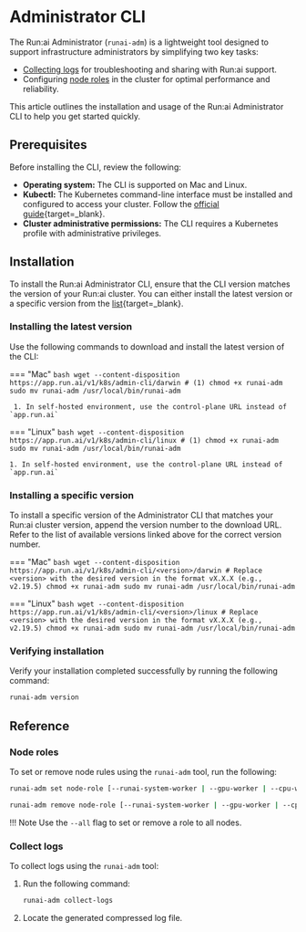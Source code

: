 # Administrator CLI

The Run:ai Administrator (`runai-adm`) is a lightweight tool designed to support infrastructure administrators by simplifying two key tasks:

* [Collecting logs](../runai-setup/troubleshooting/logs-collection.md) for troubleshooting and sharing with Run:ai support.
* Configuring [node roles](node-roles.md) in the cluster for optimal performance and reliability.

This article outlines the installation and usage of the Run:ai Administrator CLI to help you get started quickly.

## Prerequisites

Before installing the CLI, review the following:

* **Operating system:** The CLI is supported on Mac and Linux.
* **Kubectl:** The Kubernetes command-line interface must be installed and configured to access your cluster. Follow the [official guide](https://kubernetes.io/docs/tasks/tools/){target=\_blank}.
* **Cluster administrative permissions:** The CLI requires a Kubernetes profile with administrative privileges.

## Installation

To install the Run:ai Administrator CLI, ensure that the CLI version matches the version of your Run:ai cluster. You can either install the latest version or a specific version from the [list](https://runai.jfrog.io/ui/native/cp-cli-prod/runai-admin-cli/){target=\_blank}.

### Installing the latest version

Use the following commands to download and install the latest version of the CLI:

\=== "Mac" `bash wget --content-disposition https://app.run.ai/v1/k8s/admin-cli/darwin # (1) chmod +x runai-adm sudo mv runai-adm /usr/local/bin/runai-adm`

```
 1. In self-hosted environment, use the control-plane URL instead of `app.run.ai` 
```

\=== "Linux" `bash wget --content-disposition https://app.run.ai/v1/k8s/admin-cli/linux # (1) chmod +x runai-adm sudo mv runai-adm /usr/local/bin/runai-adm`

```
1. In self-hosted environment, use the control-plane URL instead of `app.run.ai` 
```

### Installing a specific version

To install a specific version of the Administrator CLI that matches your Run:ai cluster version, append the version number to the download URL. Refer to the list of available versions linked above for the correct version number.

\=== "Mac" `bash wget --content-disposition https://app.run.ai/v1/k8s/admin-cli/<version>/darwin # Replace <version> with the desired version in the format vX.X.X (e.g., v2.19.5) chmod +x runai-adm sudo mv runai-adm /usr/local/bin/runai-adm`

\=== "Linux" `bash wget --content-disposition https://app.run.ai/v1/k8s/admin-cli/<version>/linux # Replace <version> with the desired version in the format vX.X.X (e.g., v2.19.5) chmod +x runai-adm sudo mv runai-adm /usr/local/bin/runai-adm`

### Verifying installation

Verify your installation completed successfully by running the following command:

```bash
runai-adm version
```

## Reference

### Node roles

To set or remove node rules using the `runai-adm` tool, run the following:

```bash
runai-adm set node-role [--runai-system-worker | --gpu-worker | --cpu-worker] <node-name>
```

```bash
runai-adm remove node-role [--runai-system-worker | --gpu-worker | --cpu-worker] <node-name>
```

!!! Note Use the `--all` flag to set or remove a role to all nodes.

### Collect logs

To collect logs using the `runai-adm` tool:

1.  Run the following command:

    ```bash
    runai-adm collect-logs
    ```
2. Locate the generated compressed log file.
